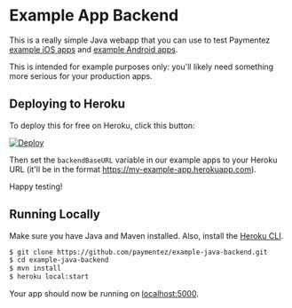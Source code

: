 # Example App Backend

This is a really simple Java webapp that you can use to test Paymentez [example iOS apps](https://github.com/paymentez/paymentez-ios-example) and
[example Android apps](https://github.com/paymentez/paymentez-android-example).

This is intended for example purposes only: you'll likely need something more serious for your production apps.

## Deploying to Heroku

To deploy this for free on Heroku, click this button:

[![Deploy](https://www.herokucdn.com/deploy/button.png)](https://heroku.com/deploy)

Then set the `backendBaseURL` variable in our example apps to your Heroku URL (it'll be in the format https://my-example-app.herokuapp.com).

Happy testing!



## Running Locally

Make sure you have Java and Maven installed.  Also, install the [Heroku CLI](https://cli.heroku.com/).

```sh
$ git clone https://github.com/paymentez/example-java-backend.git
$ cd example-java-backend
$ mvn install
$ heroku local:start
```

Your app should now be running on [localhost:5000](http://localhost:5000/).